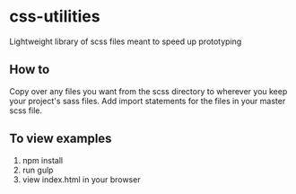 # css-utilities
Lightweight library of scss files meant to speed up prototyping

## How to
Copy over any files you want from the scss directory to wherever you keep your project's sass files. Add import statements for the files in your master scss file. 

## To view examples
1) npm install
2) run gulp
3) view index.html in your browser